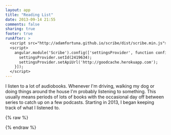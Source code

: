 ```yaml
---
layout: app
title: "Reading List"
date: 2013-09-14 21:55
comments: false
sharing: true
footer: true
runAfter: >
  <script src="http://adamfortuna.github.io/scribe/dist/scribe.min.js"></script>
  <script>
    angular.module('Scribe').config(['settingsProvider', function config(settingsProvider) {
      settingsProvider.setId(2419634);
      settingsProvider.setApiUrl('http://goodcache.herokuapp.com');
    }]);
  </script>
---
```


I listen to a lot of audiobooks. Whenever I'm driving, walking my dog or doing things around the house I'm probably listening to something. This usually means periods of lots of books with the occasional day off between series to catch up on a few podcasts. Starting in 2013, I began keeping track of what I listened to.

{% raw %}

<div ng-app='Scribe'>
  <script type='text/ng-template' id='index.html'>
    <div>
      <h2>Books</h2>

      <ol class='breadcrumb'>
        <li>Books</li>
      </ol>
    </div>

    <div class='row'>
      <div class='col-md-8 col-sm-8'>
        <ul class='list-unstyled books'>
          <sb-review ng-repeat='review in ctrl.reviews | filter: ctrl.filter' review='review'></sb-book>
        </ul>
      </div>

      <div class='col-md-3 col-md-offset-1 col-sm-4'>
        <h3>Filter Books</h3>
        <sb-filters filter='ctrl.filter'></sb-filters>
        <sb-rating-select></sb-rating-select>
        <sb-currently-reading></sb-currently-reading>
      </div>
    </div>
  </script>

  <script type='text/ng-template' id='show.html'>
    <div>
      <h2>Books</h2>

      <ol class='breadcrumb'>
        <li><a href='#/'>Books</a></li>
        <li class='active'>{{ctrl.review.book.title}}</li>
      </ol>
    </div>

    <div class='row'>
      <div class='col-md-12'>
        <ul class='books list-unstyled'>
          <sb-review review='ctrl.review'></sb-review>

          <li class='row book'>
            <div class='col-xs-9 col-xs-offset-3 col-md-8 col-md-offset-3 col-lg-offset-2'>
              <h3>More From <a href='{{ctrl.review.link}}' target='_blank'>Goodreads</a></h3>
              <div class='description' sb-safe-html='{{ctrl.review.book.description}}'></div>

              <div>
                <h3>Genres</h3>
                <ul class='list-unstyled list-inline'>
                  <li ng-repeat='genre in ctrl.review.book.genres'>
                    <a class='label label-primary' href='' ng-click='ctrl.addFilter("genre",genre)'>{{genre}}</a>
                  </li>
                </ul>
              </div>
            </div>
          </li>
        </ul>
      </div>
    </div>
  </script>

  <div ng-view></div>
</div>

{% endraw %}
